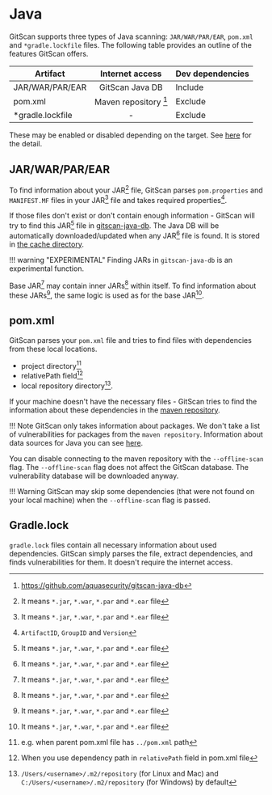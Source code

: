 # Java

GitScan supports three types of Java scanning: `JAR/WAR/PAR/EAR`, `pom.xml` and `*gradle.lockfile` files.
The following table provides an outline of the features GitScan offers.


| Artifact         |    Internet access    | Dev dependencies |
|------------------|:---------------------:|:-----------------|
| JAR/WAR/PAR/EAR  |     GitScan Java DB     | Include          |
| pom.xml          | Maven repository [^1] | Exclude          |
| *gradle.lockfile |           -           | Exclude          |

These may be enabled or disabled depending on the target.
See [here](../detection/language.md) for the detail.

## JAR/WAR/PAR/EAR
To find information about your JAR[^2] file, GitScan parses `pom.properties` and `MANIFEST.MF` files in your JAR[^2] file and takes required properties[^3].

If those files don't exist or don't contain enough information - GitScan will try to find this JAR[^2] file in [gitscan-java-db](https://github.com/aquasecurity/gitscan-java-db).
The Java DB will be automatically downloaded/updated when any JAR[^2] file is found.
It is stored in [the cache directory](../examples/cache.md#cache-directory).

!!! warning "EXPERIMENTAL"
    Finding JARs in `gitscan-java-db` is an experimental function.

Base JAR[^2] may contain inner JARs[^2] within itself.
To find information about these JARs[^2], the same logic is used as for the base JAR[^2].

## pom.xml
GitScan parses your `pom.xml` file and tries to find files with dependencies from these local locations.

- project directory[^4]
- relativePath field[^5]
- local repository directory[^6].

If your machine doesn't have the necessary files - GitScan tries to find the information about these dependencies in the [maven repository](https://repo.maven.apache.org/maven2/).

!!! Note
    GitScan only takes information about packages. We don't take a list of vulnerabilities for packages from the `maven repository`.
    Information about data sources for Java you can see [here](../detection/data-source.md).

You can disable connecting to the maven repository with the `--offline-scan` flag.
The `--offline-scan` flag does not affect the GitScan database.
The vulnerability database will be downloaded anyway.

!!! Warning
    GitScan may skip some dependencies (that were not found on your local machine) when the `--offline-scan` flag is passed.

## Gradle.lock
`gradle.lock` files contain all necessary information about used dependencies.
GitScan simply parses the file, extract dependencies, and finds vulnerabilities for them.
It doesn't require the internet access.

[^1]: https://github.com/aquasecurity/gitscan-java-db
[^1]: Uses maven repository to get information about dependencies. Internet access required.
[^2]: It means `*.jar`, `*.war`, `*.par` and `*.ear` file
[^3]: `ArtifactID`, `GroupID` and `Version`
[^4]: e.g. when parent pom.xml file has `../pom.xml` path
[^5]: When you use dependency path in `relativePath` field in pom.xml file
[^6]: `/Users/<username>/.m2/repository` (for Linux and Mac) and `C:/Users/<username>/.m2/repository` (for Windows) by default